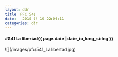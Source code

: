 ```yaml
---
layout: ddr
title: PFC 541
date:   2018-04-19 22:04:11
categories: ddr
---
```


#### **#541** La libertad<span class="pull-right">{{ page.date | date_to_long_string }}</span>
![](/images/pfc/541_La libertad.jpg)
